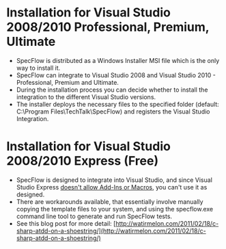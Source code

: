 # Installation for Visual Studio 2008/2010 Professional, Premium, Ultimate
* SpecFlow is distributed as a Windows Installer MSI file which is the only way to install it. 
* SpecFlow can integrate to Visual Studio 2008 and Visual Studio 2010 - Professional, Premium and Ultimate.
* During the installation process you can decide whether to install the integration to the different Visual Studio versions.
* The installer deploys the necessary files to the specified folder (default: C:\Program Files\TechTalk\SpecFlow) and registers the Visual Studio Integration.

# Installation for Visual Studio 2008/2010 Express (Free)
* SpecFlow is designed to integrate into Visual Studio, and since Visual Studio Express [doesn't allow Add-Ins or Macros](http://stackoverflow.com/questions/86562/what-is-missing-in-the-visual-studio-2008-express-editions), you can't use it as designed.
* There are workarounds available, that essentially involve manually copying the template files to your system, and using the specflow.exe command line tool to generate and run SpecFlow tests.
* See this blog post for more detail: [http://watirmelon.com/2011/02/18/c-sharp-atdd-on-a-shoestring/](http://watirmelon.com/2011/02/18/c-sharp-atdd-on-a-shoestring/) 
